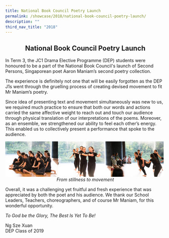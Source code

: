 ```yaml
---
title: National Book Council Poetry Launch
permalink: /showcase/2018/national-book-council-poetry-launch/
description: ""
third_nav_title: "2018"
---
```

## <center> National Book Council Poetry Launch </center>

In Term 3, the JC1 Drama Elective Programme (DEP) students were honoured to be a part of the National Book Council's launch of Second Persons, Singaporean poet Aaron Maniam’s second poetry collection.

  

The experience is definitely not one that will be easily forgotten as the DEP J1s went through the gruelling process of creating devised movement to fit Mr Maniam’s poetry.

  

Since idea of presenting text and movement simultaneously was new to us, we required much practice to ensure that both our words and actions carried the same affective weight to reach out and touch our audience through physical translation of our interpretations of the poems. Moreover, as an ensemble, we strengthened our ability to feel each other’s energy. This enabled us to collectively present a performance that spoke to the audience.

<img src="/images/National%20Book%20Council%20Poetry%20Launch3.jpeg" style="width: 33%;" align="left"> 

<img src="/images/National%20Book%20Council%20Poetry%20Launch2.jpeg" style="width: 33%;" align="left"> 

<img src="/images/National%20Book%20Council%20Poetry%20Launch.jpeg" style="width: 33%;" align="left"> 

_<center>From stillness to movement</center>_

Overall, it was a challenging yet fruitful and fresh experience that was appreciated by both the poet and his audience. We thank our School Leaders, Teachers, choreographers, and of course Mr Maniam, for this wonderful opportunity.

_To God be the Glory, The Best Is Yet To Be!_

Ng Sze Xuan<br>
DEP Class of 2019